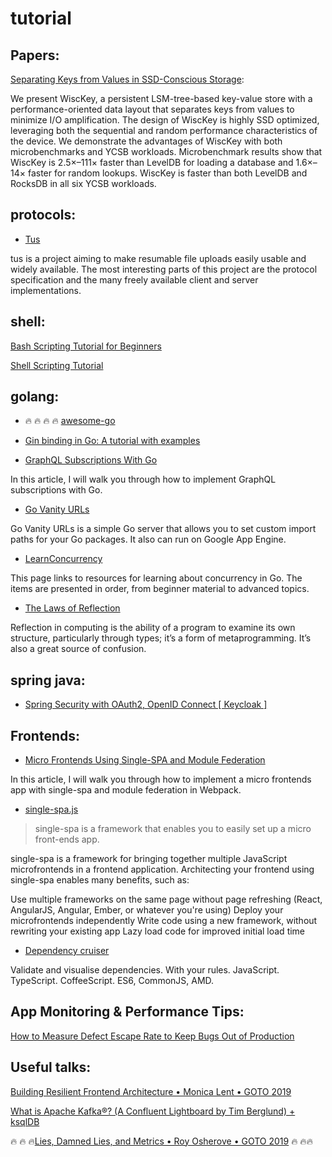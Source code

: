 # tutorial

## Papers:

[Separating Keys from Values in SSD-Conscious Storage](https://www.usenix.org/system/files/conference/fast16/fast16-papers-lu.pdf):

We present WiscKey, a persistent LSM-tree-based key-value store with a performance-oriented data layout that separates keys from values to minimize I/O amplification. The design of WiscKey is highly SSD optimized, leveraging both the sequential and random performance characteristics of the device. We demonstrate the advantages of WiscKey with both microbenchmarks and YCSB workloads. Microbenchmark results show that WiscKey is 2.5×–111× faster than LevelDB for loading a database and 1.6×–14× faster for random lookups. WiscKey is faster than both LevelDB and RocksDB in all six YCSB workloads.

## protocols:

* [Tus](https://tus.io/)

tus is a project aiming to make resumable file uploads easily usable and widely available. The most interesting parts of this project are the protocol specification and the many freely available client and server implementations.

## shell: 


[Bash Scripting Tutorial for Beginners](https://linuxconfig.org/bash-scripting-tutorial-for-beginners)

[Shell Scripting Tutorial](https://www.shellscript.sh/)

## golang: 

* :fire: :fire: :fire: :fire: [awesome-go](https://github.com/avelino/awesome-go)

* [Gin binding in Go: A tutorial with examples](https://blog.logrocket.com/gin-binding-in-go-a-tutorial-with-examples/#:~:text=What%20is%20Gin%20binding%3F,etc.%20to%20structs%20and%20maps.)


* [GraphQL Subscriptions With Go](https://betterprogramming.pub/graphql-subscriptions-with-go-6eb25dec5cd1)

In this article, I will walk you through how to implement GraphQL subscriptions with Go.

* [Go Vanity URLs](https://github.com/GoogleCloudPlatform/govanityurls) 

Go Vanity URLs is a simple Go server that allows you
to set custom import paths for your Go packages.
It also can run on Google App Engine.

* [LearnConcurrency](https://github.com/golang/go/wiki/LearnConcurrency)

This page links to resources for learning about concurrency in Go. 
The items are presented in order, from beginner material to advanced topics.

* [The Laws of Reflection](https://go.dev/blog/laws-of-reflection)

Reflection in computing is the ability of a program to examine its own structure, particularly through types; it’s a form of metaprogramming. It’s also a great source of confusion.


## spring java:

* [Spring Security with OAuth2, OpenID Connect [ Keycloak ]](https://www.youtube.com/watch?v=ts8uG_BOTuM)


## Frontends:

* [Micro Frontends Using Single-SPA and Module Federation](https://betterprogramming.pub/micro-frontends-using-single-spa-and-module-federation-81ec27d03aee)

In this article, I will walk you through how to implement a micro frontends app with single-spa and module federation in Webpack.



* [single-spa.js](https://single-spa.js.org/docs/getting-started-overview/)

> single-spa is a framework that enables you to easily set up a micro front-ends app.

single-spa is a framework for bringing together multiple JavaScript microfrontends in a frontend application. Architecting your frontend using single-spa enables many benefits, such as:

Use multiple frameworks on the same page without page refreshing (React, AngularJS, Angular, Ember, or whatever you're using)
Deploy your microfrontends independently
Write code using a new framework, without rewriting your existing app
Lazy load code for improved initial load time

* [Dependency cruiser](https://www.npmjs.com/package/dependency-cruiser)

Validate and visualise dependencies. With your rules. JavaScript. TypeScript. CoffeeScript. ES6, CommonJS, AMD.

## App Monitoring & Performance Tips:

[How to Measure Defect Escape Rate to Keep Bugs Out of Production](https://stackify.com/measure-defect-escape-rate/)

## Useful talks:

[Building Resilient Frontend Architecture • Monica Lent • GOTO 2019](https://www.youtube.com/watch?v=TqfbAXCCVwE)

[What is Apache Kafka®? (A Confluent Lightboard by Tim Berglund) + ksqlDB](https://www.youtube.com/watch?v=06iRM1Ghr1k)

:fire: :fire: :fire:[Lies, Damned Lies, and Metrics • Roy Osherove • GOTO 2019](https://www.youtube.com/watch?v=goihWvyqRow) :fire: :fire::fire:

